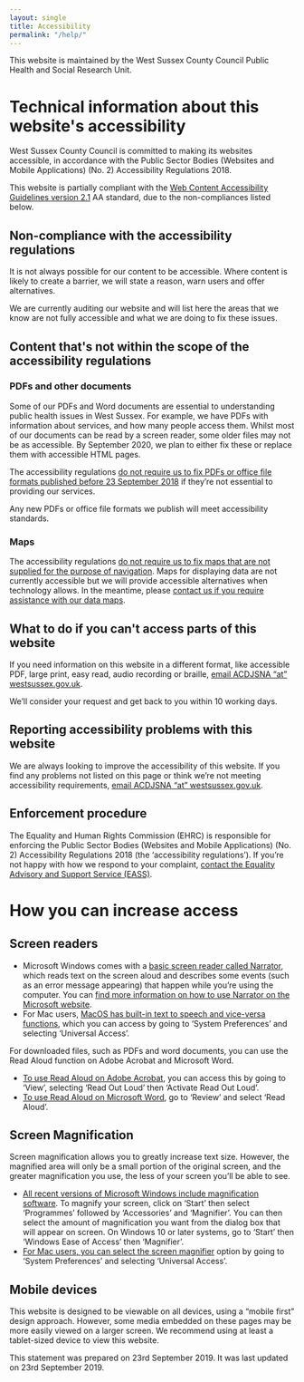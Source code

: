```yaml
---
layout: single
title: Accessibility 
permalink: "/help/"
---
```


This website is maintained by the West Sussex County Council Public Health and Social Research Unit. 

# Technical information about this website's accessibility 

West Sussex County Council is committed to making its websites accessible, in accordance with the Public Sector Bodies (Websites and Mobile Applications) (No. 2) Accessibility Regulations 2018.

This website is partially compliant with the [Web Content Accessibility Guidelines version 2.1](http://www.w3.org/TR/WCAG21/) AA standard, due to the non-compliances listed below.

## Non-compliance with the accessibility regulations 

It is not always possible for our content to be accessible. Where content is likely to create a barrier, we will state a reason, warn users and offer alternatives. 

We are currently auditing our website and will list here the areas that we know are not fully accessible and what we are doing to fix these issues.

## Content that's not within the scope of the accessibility regulations 

### PDFs and other documents 

Some of our PDFs and Word documents are essential to understanding public health issues in West Sussex. For example, we have PDFs with information about services, and how many people access them. Whilst most of our documents can be read by a screen reader, some older files may not be as accessible. By September 2020, we plan to either fix these or replace them with accessible HTML pages.

The accessibility regulations [do not require us to fix PDFs or office file formats published before 23 September 2018](http://www.legislation.gov.uk/uksi/2018/952/regulation/4/made) if they’re not essential to providing our services.

Any new PDFs or office file formats we publish will meet accessibility standards.

### Maps

The accessibility regulations [do not require us to fix maps that are not supplied for the purpose of navigation](https://www.legislation.gov.uk/uksi/2018/852/made). Maps for displaying data are not currently accessible but we will provide accessible alternatives when technology allows. In the meantime, please [contact us if you require assistance with our data maps](mailto:JSNA_at@westsussex.gov.uk).

## What to do if you can't access parts of this website 

If you need information on this website in a different format, like accessible PDF, large print, easy read, audio recording or braille, [email ACDJSNA “at” westsussex.gov.uk](mailto:JSNA_at@westsussex.gov.uk).

We’ll consider your request and get back to you within 10 working days.

## Reporting accessibility problems with this website 

We are always looking to improve the accessibility of this website. If you find any problems not listed on this page or think we’re not meeting accessibility requirements, [email ACDJSNA “at” westsussex.gov.uk](mailto:JSNA_at@westsussex.gov.uk).

## Enforcement procedure 

The Equality and Human Rights Commission (EHRC) is responsible for enforcing the Public Sector Bodies (Websites and Mobile Applications) (No. 2) Accessibility Regulations 2018 (the ‘accessibility regulations’). If you’re not happy with how we respond to your complaint, [contact the Equality Advisory and Support Service (EASS)](https://www.equalityadvisoryservice.com/).

# How you can increase access

## Screen readers 

* Microsoft Windows comes with a [basic screen reader called Narrator](https://support.microsoft.com/en-gb/search?query=Start%20Narrator), which reads text on the screen aloud and describes some events (such as an error message appearing) that happen while you’re using the computer. You can [find more information on how to use Narrator on the Microsoft website](https://support.microsoft.com/en-us/help/22798/windows-10-complete-guide-to-narrator).
* For Mac users, [MacOS has built-in text to speech and vice-versa functions](https://support.apple.com/en-gb/accessibility/mac), which you can access by going to ‘System Preferences’ and selecting ‘Universal Access’.

For downloaded files, such as PDFs and word documents, you can use the Read Aloud function on Adobe Acrobat and Microsoft Word. 
* [To use Read Aloud on Adobe Acrobat](https://helpx.adobe.com/uk/reader/using/accessibility-features.html#use_a_screen_reader_or_magnifier), you can access this by going to ‘View’, selecting ‘Read Out Loud’ then ‘Activate Read Out Loud’. 
* [To use Read Aloud on Microsoft Word](https://support.office.com/en-us/article/use-a-screen-reader-to-explore-and-navigate-word-a16a93f4-163f-4f48-a246-78c2573d8953), go to ‘Review’ and select ‘Read Aloud’.

## Screen Magnification 

Screen magnification allows you to greatly increase text size. However, the magnified area will only be a small portion of the original screen, and the greater magnification you use, the less of your screen you’ll be able to see. 

* [All recent versions of Microsoft Windows include magnification software](https://support.microsoft.com/en-gb/help/11542/windows-use-magnifier-to-make-things-easier-to-see). To magnify your screen, click on ‘Start’ then select ‘Programmes’ followed by ‘Accessories’ and ‘Magnifier’. You can then select the amount of magnification you want from the dialog box that will appear on screen. On Windows 10 or later systems, go to ‘Start’ then ‘Windows Ease of Access’ then ‘Magnifier’.
* [For Mac users, you can select the screen magnifier](https://www.apple.com/uk/accessibility/mac/vision/) option by going to ‘System Preferences’ and selecting ‘Universal Access’.

## Mobile devices 

This website is designed to be viewable on all devices, using a “mobile first” design approach. However, some media embedded on these pages may be more easily viewed on a larger screen. We recommend using at least a tablet-sized device to view this website.

This statement was prepared on 23rd September 2019. It was last updated on 23rd September 2019.
